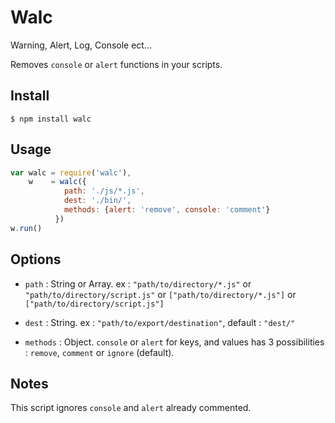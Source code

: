# Walc
Warning, Alert, Log, Console ect...

Removes `console` or `alert` functions in your scripts.

## Install

```console
$ npm install walc
```

## Usage

```javascript
var walc = require('walc'),
    w    = walc({
            path: './js/*.js', 
            dest: './bin/',
            methods: {alert: 'remove', console: 'comment'}
          })
w.run()
```


## Options

- `path` : String or Array. ex : `"path/to/directory/*.js"` or `"path/to/directory/script.js"` or `["path/to/directory/*.js"]` or `["path/to/directory/script.js"]`

- `dest` : String. ex : `"path/to/export/destination"`, default : `"dest/"`

- `methods` : Object. `console` or `alert` for keys, and values has 3 possibilities : `remove`, `comment` or `ignore` (default). 

## Notes

This script ignores `console` and `alert` already commented. 